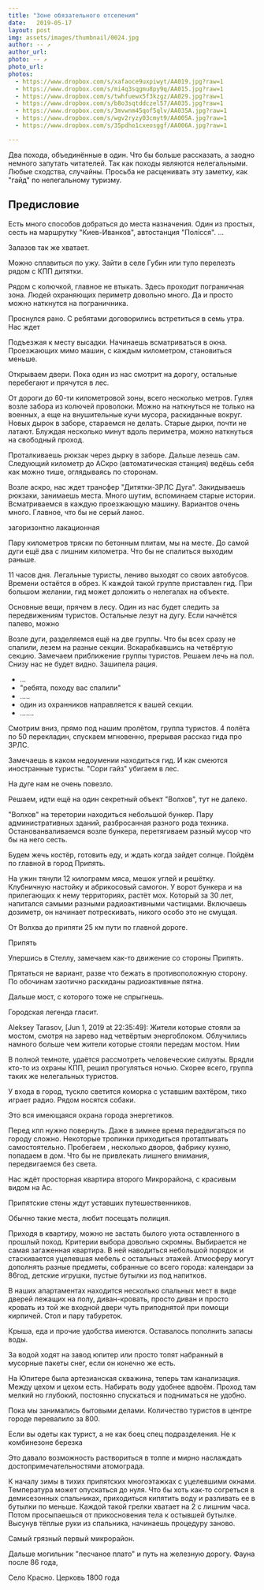 ```yaml
---
title: "Зоне обязательного отселения"
date:   2019-05-17
layout: post
img: assets/images/thumbnail/0024.jpg
author: -- ↗
author_url: 
photo: -- ↗
photo_url: 
photos: 
  - https://www.dropbox.com/s/xafaoce9uxpiwyt/AA019.jpg?raw=1
  - https://www.dropbox.com/s/mi4q3sqgmu8py9q/AA015.jpg?raw=1
  - https://www.dropbox.com/s/twhfuewx5f3kzgz/AA029.jpg?raw=1
  - https://www.dropbox.com/s/b8o3sqtddczel57/AA035.jpg?raw=1
  - https://www.dropbox.com/s/3mvwnm45qof5qlv/AA035A.jpg?raw=1
  - https://www.dropbox.com/s/wgv2ryzy03cmyt9/AA005A.jpg?raw=1
  - https://www.dropbox.com/s/35pdho1cxeosggf/AA006A.jpg?raw=1

--- 
```


Два похода, объединённые в один. Что бы больше рассказать, а заодно немного запутать читателей. Так как походы являются нелегальными. Любые сходства, случайны. Просьба не расценивать эту заметку, как "гайд" по нелегальному туризму.


## Предисловие ## 

Есть много способов добраться до места назначения. Один из простых, сесть на маршрутку "Киев-Иванков", автостанция "Полiсся". ... 

Залазов так же хватает. 

Можно сплавиться по ужу. Зайти в селе Губин или тупо перелезть рядом с КПП дитятки.

Рядом с колючкой, главное не втыкать. Здесь проходит пограничная зона. Людей охраняющих периметр довольно много. Да и просто можно наткнутся на пограничника.


Проснулся рано. С ребятами договорились встретиться в семь утра. Нас ждет 

Подъезжая к месту высадки. Начинаешь всматриваться в окна. Проезжающих мимо машин, с каждым километром, становиться меньше. 

Открываем двери. Пока один из нас смотрит на дорогу, остальные перебегают и прячутся в лес.

От дороги до 60-ти километровой зоны, всего несколько метров. Гуляя возле забора из колючей проволоки. Можно на наткнуться не только на военных, а еще на внушительные кучи мусора, раскиданные вокруг. Новых дырок в заборе, стараемся не делать. Старые дырки, почти не латают. Блуждая несколько минут вдоль периметра, можно наткнуться на свободный проход. 

Проталкиваешь рюкзак через дырку в заборе. Дальше лезешь сам. Следующий километр до АСкро (автоматическая станция) ведёшь себя как можно тише, оглядываясь по сторонам. 

Возле аскро, нас ждет трансфер "Дитятки-ЗРЛС Дуга". Закидываешь рюкзаки, занимаешь места. Много шутим, вспоминаем старые истории. Всматриваемся в каждую проезжающую машину. Вариантов очень много. Главное, что бы не серый ланос.

загоризонтно лакационная 

Пару километров тряски по бетонным плитам, мы на месте. 
До самой дуги ещё два с лишним километра. Что бы не спалиться выходим раньше. 

11 часов дня. Легальные туристы, лениво выходят со своих автобусов. Времени остаётся в обрез. К каждой такой группе приставлен гид. При большом желании, гид может доложить о нелегалах на объекте. 

Основные вещи, прячем в лесу. Один из нас будет следить за передвижениям туристов. Остальные лезут на дугу. Если начнётся палево, можно 

Возле дуги, разделяемся ещё на две группы. Что бы всех сразу не спалили, лезем на разные секции. Вскарабкавшись на четвёртую секцию. Замечаем приближение группы туристов. Решаем лечь на пол. Снизу нас не будет видно. Зашипела рация. 

- ...
- "ребята, походу вас спалили" 
- .....
- один из охранников направляется к вашей секции. 
- .......

Смотрим вниз, прямо под нашим пролётом, группа туристов. 
4 полёта по 50 перекладин, спускаем мгновенно, прерывая рассказ гида про ЗРЛС. 

Замечаешь в каком недоумении находиться гид. И как смеются иностранные туристы. "Сори гайз" убигаем в лес. 

На дуге нам не очень повезло. 

Решаем, идти ещё на один секретный объект "Волхов", тут не далеко. 

"Волхов" на теретории находиться небольшой бункер. Пару административных зданий, разбросанная разного рода техника. Останованваливаемся возле бункера, перетягиваем разный мусор что бы на него сесть. 

Будем жечь костёр, готовить еду, и ждать когда зайдет солнце. Пойдём по главной в город Припять. 

На ужин тянули 12 килограмм мяса, мешок углей и решётку. Клубничную настойку и абрикосовый самогон. У ворот бункера и на прилегающих к нему территориях, растёт мох. Который за 30 лет, напитался самыми разными радиоактивными частицами. Включаешь дозиметр, он начинает потрескивать, никого особо это не смущая. 

От Волхва до припяти 25 км пути по главной дороге. 

Припять 

Упершись в Стеллу, замечаем как-то движение со стороны Припять. 

Прятаться не вариант, разве что бежать в противоположную сторону. По обочинам хаотично раскиданы радиоактивные пятна. 


Дальше мост, с которого тоже не спрыгнешь. 

Городская легенда гласит.

Aleksey Tarasov, [Jun 1, 2019 at 22:35:49]:
Жители которые стояли за мостом, смотря на зарево над четвёртым энергоблоком. Облучились намного больше чем жители которые стояли передам мостом. Ним

В полной темноте, удаётся рассмотреть человеческие силуэты. Врядли кто-то из охраны КПП, решил прогуляться ночью. Скорее всего, группа таких же нелегальных туристов.

У входа в город, тускло светится коморка с уставшим вахтёром, тихо играет радио. Рядом носятся собаки. 

Это вся имеющаяся охрана города энергетиков. 

Перед кпп нужно повернуть. Даже в зимнее время передвигаться по городу сложно. Некоторые тропинки приходиться протаптывать самостоятельно. Пробегаем , несколько дворов, фабрику кухню, попадаем в дом.  Что бы не привлекать лишнего внимания, передвигаемся без света.

Нас ждёт просторная квартира второго Микрорайона, с красивым видом на Ас.

Припятские стены ждут уставших путешественников. 

Обычно такие места, любит посещать полиция. 

Приходя в квартиру, можно не застать былого уюта оставленного в прошлый поход. Критерии выбора довольно скромны. Выбирается не самая загаженная  квартира. В ней наводиться небольшой порядок и стаскивается уцелевшая мебель с остальных этажей. Атмосферу могут дополнять разные предметы, собранные со всего города: календари за 86год, детские игрушки, пустые бутылки из под напитков. 

В наших апартаментах находится несколько спальных мест в виде дверей лежащих на полу, диван-кровать, просто диван и просто кровать из той же входной двери чуть приподнятой при помощи кирпичей. Стол и пару табуреток. 

Крыша, еда и прочие удобства имеются. Оставалось пополнить запасы воды.

 За водой ходят на завод юпитер или просто топят набранный в мусорные пакеты снег, если он конечно же есть. 

На Юпитере была артезианская скважина, теперь там канализация. Между цехом и цехом есть. Набирать воду удобнее вдвоём. Проход там мелкий но глубокий, постоянно спускаться и подниматься не удобно. 

Пока мы занимались бытовыми делами. Количество туристов в центре городе перевалило за 800. 

Если вы одеты как турист, а не как боец спец подразделения. 
Не к комбинезоне березка 

Это давало возможность раствориться в толпе и мирно наслаждать достопримечательностями атомограда.

К началу зимы в тихих припятских многоэтажках с уцелевшими окнами. Температура может опускаться до нуля. Что бы хоть как-то согреться в демисезонных спальниках, приходиться кипятить воду и разливать ее в бутылки по меньше. Каждой такой грелки хватает на 2 с лишним часа. Потом просыпаешься от прикосновения тела к остывшей бутылке. Высунув тёплые руки из спальника, начинаешь процедуру заново. 

Самый грязный первый микрорайон. 

Дальше могильник "песчаное плато" и путь на железную дорогу.  Фауна после 86 года, 

Село Красно. Церковь 1800 года







